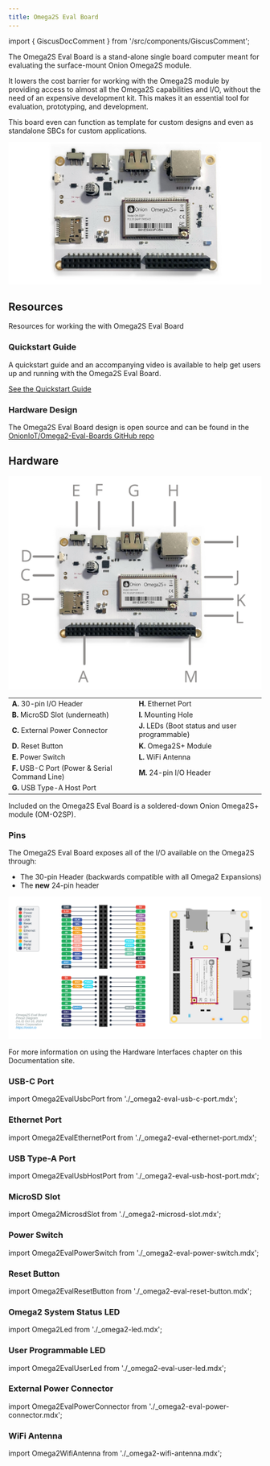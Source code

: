 ```yaml
---
title: Omega2S Eval Board
---
```


import { GiscusDocComment } from '/src/components/GiscusComment';

The Omega2S Eval Board is a stand-alone single board computer meant for evaluating the surface-mount Onion Omega2S module. 

It lowers the cost barrier for working with the Omega2S module by providing access to almost all the Omega2S capabilities and I/O, without the need of an expensive development kit. This makes it an essential tool for evaluation, prototyping, and development. 

This board even can function as template for custom designs and even as standalone SBCs for custom applications.


![omega2s eval board](https://raw.githubusercontent.com/OnionIoT/Omega2-Eval-Boards/refs/heads/main/Images/omega2s-eval-board-front-01.jpeg)

## Resources

Resources for working the with Omega2S Eval Board

### Quickstart Guide

A quickstart guide and an accompanying video is available to help get users up and running with the Omega2S Eval Board.

[See the Quickstart Guide](/quickstart/intro)

### Hardware Design

The Omega2S Eval Board design is open source and can be found in the [OnionIoT/Omega2-Eval-Boards GitHub repo](https://github.com/OnionIoT/Omega2-Eval-Boards)

## Hardware 

![labelled diagram of the Omega2S Eval Board](https://raw.githubusercontent.com/OnionIoT/Omega2-Eval-Boards/refs/heads/main/Images/omega2s-eval-board-labelled-diagram.png)

|                                   |                       |
|-----------------------------------|-----------------------|
| **A.** 30-pin I/O Header                        | **H.** Ethernet Port     |
| **B.** MicroSD Slot (underneath)                | **I.** Mounting Hole |
| **C.** External Power Connector                 | **J.** LEDs (Boot status and user programmable) |
| **D.** Reset Button                             | **K.** Omega2S+ Module    |
| **E.** Power Switch                             | **L.** WiFi Antenna |
| **F.** USB-C Port (Power & Serial Command Line) | **M.** 24-pin I/O Header                 |
| **G.** USB Type-A Host Port | |


Included on the Omega2S Eval Board is a soldered-down Onion Omega2S+ module (OM-O2SP).
<!-- TODO: put in specs of Omega2S+? -->

### Pins

The Omega2S Eval Board exposes all of the I/O available on the Omega2S through: 
- The 30-pin Header (backwards compatible with all Omega2 Expansions)
- The **new** 24-pin header

![pinout diagram of the Omega2S Eval Board](https://raw.githubusercontent.com/OnionIoT/Omega2-Eval-Boards/refs/heads/main/Images/omega2s-eval-board-pinout.svg)

For more information on using the Hardware Interfaces chapter on this Documentation site.

### USB-C Port

import Omega2EvalUsbcPort from './_omega2-eval-usb-c-port.mdx';

<Omega2EvalUsbcPort device="Omega2S Eval Board"/> 

### Ethernet Port

import Omega2EvalEthernetPort from './_omega2-eval-ethernet-port.mdx';

<Omega2EvalEthernetPort/>

### USB Type-A Port

import Omega2EvalUsbHostPort from './_omega2-eval-usb-host-port.mdx';

<Omega2EvalUsbHostPort/>

### MicroSD Slot

import Omega2MicrosdSlot from './_omega2-microsd-slot.mdx';

<Omega2MicrosdSlot/> 

### Power Switch

import Omega2EvalPowerSwitch from './_omega2-eval-power-switch.mdx';

<Omega2EvalPowerSwitch/> 

### Reset Button

import Omega2EvalResetButton from './_omega2-eval-reset-button.mdx';

<Omega2EvalResetButton/> 

### Omega2 System Status LED

import Omega2Led from './_omega2-led.mdx';

<Omega2Led/>

### User Programmable LED

import Omega2EvalUserLed from './_omega2-eval-user-led.mdx';

<Omega2EvalUserLed device="Omega2S Eval Board" gpio="43"/> 

### External Power Connector

import Omega2EvalPowerConnector from './_omega2-eval-power-connector.mdx';

<Omega2EvalPowerConnector device="Omega2S Eval Board"/> 

### WiFi Antenna

import Omega2WifiAntenna from './_omega2-wifi-antenna.mdx';

<Omega2WifiAntenna/> 
